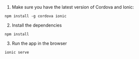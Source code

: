 1. Make sure you have the latest version of Cordova and Ionic:
  ```
  npm install -g cordova ionic
  ```

2. Install the dependencies
  ```
  npm install
  ```

3. Run the app in the browser
  ```
  ionic serve
  ```
